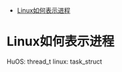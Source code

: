 <!-- toc -->
- [Linux如何表示进程](#Linux如何表示进程)

<!-- tocstop -->

# Linux如何表示进程
HuOS: thread_t
linux: task_struct
